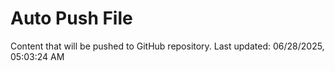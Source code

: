 # Auto Push File

Content that will be pushed to GitHub repository.
Last updated: 06/28/2025, 05:03:24 AM